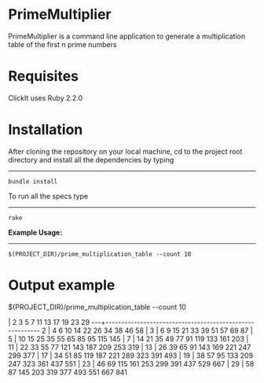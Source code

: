 PrimeMultiplier
======
PrimeMultiplier is a command line application to generate a multiplication table of the first n prime numbers

Requisites
======
ClickIt uses Ruby 2.2.0

Installation
======

After cloning the repository on your local machine, cd to the project root directory and install all the dependencies by typing

------------
    bundle install

To run all the specs type

------------
    rake

**Example Usage:**

------------
    $(PROJECT_DIR)/prime_multiplication_table --count 10

Output example
======
$(PROJECT_DIR)/prime_multiplication_table --count 10

   | 2     3     5     7     11    13    17    19    23    29
---+---------------------------------------------------------
2  | 4     6     10    14    22    26    34    38    46    58
   |
3  | 6     9     15    21    33    39    51    57    69    87
   |
5  | 10    15    25    35    55    65    85    95    115   145
   |
7  | 14    21    35    49    77    91    119   133   161   203
   |
11 | 22    33    55    77    121   143   187   209   253   319
   |
13 | 26    39    65    91    143   169   221   247   299   377
   |
17 | 34    51    85    119   187   221   289   323   391   493
   |
19 | 38    57    95    133   209   247   323   361   437   551
   |
23 | 46    69    115   161   253   299   391   437   529   667
   |
29 | 58    87    145   203   319   377   493   551   667   841
